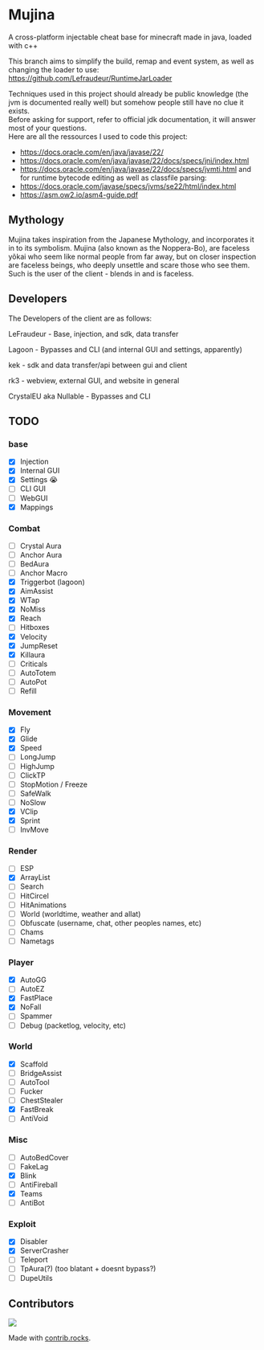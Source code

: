 # Mujina
A cross-platform injectable cheat base for minecraft made in java, loaded with c++

This branch aims to simplify the build, remap and event system,
as well as changing the loader to use: https://github.com/Lefraudeur/RuntimeJarLoader

Techniques used in this project should already be public knowledge (the jvm is documented really well) but somehow people still have no clue it exists.\
Before asking for support, refer to official jdk documentation, it will answer most of your questions.\
Here are all the ressources I used to code this project:
- https://docs.oracle.com/en/java/javase/22/
- https://docs.oracle.com/en/java/javase/22/docs/specs/jni/index.html
- https://docs.oracle.com/en/java/javase/22/docs/specs/jvmti.html
and for runtime bytecode editing as well as classfile parsing:
- https://docs.oracle.com/javase/specs/jvms/se22/html/index.html
- https://asm.ow2.io/asm4-guide.pdf

## Mythology
Mujina takes inspiration from the Japanese Mythology, and incorporates it in to its symbolism. Mujina (also known as the Noppera-Bo), are faceless yõkai who seem like normal people from far away, but on closer inspection are faceless beings, who deeply unsettle and scare those who see them. Such is the user of the client - blends in and is faceless. 
 
## Developers
The Developers of the client are as follows:

LeFraudeur - Base, injection, and sdk, data transfer

Lagoon - Bypasses and CLI (and internal GUI and settings, apparently)

kek - sdk and data transfer/api between gui and client

rk3 - webview, external GUI, and website in general

CrystalEU aka Nullable - Bypasses and CLI 


## TODO

### base
- [X] Injection
- [x] Internal GUI
- [x] Settings :sob:
- [ ] CLI GUI
- [ ] WebGUI
- [x] Mappings

### Combat 
- [ ] Crystal Aura
- [ ] Anchor Aura 
- [ ] BedAura
- [ ] Anchor Macro
- [x] Triggerbot (lagoon)
- [x] AimAssist
- [x] WTap
- [x] NoMiss
- [x] Reach
- [ ] Hitboxes
- [x] Velocity 
- [x] JumpReset
- [x] Killaura
- [ ] Criticals
- [ ] AutoTotem
- [ ] AutoPot
- [ ] Refill

### Movement
- [x] Fly
- [x] Glide
- [x] Speed
- [ ] LongJump
- [ ] HighJump
- [ ] ClickTP
- [ ] StopMotion / Freeze
- [ ] SafeWalk
- [ ] NoSlow
- [x] VClip
- [x] Sprint
- [ ] InvMove

### Render
- [ ] ESP
- [x] ArrayList
- [ ] Search
- [ ] HitCircel
- [ ] HitAnimations
- [ ] World (worldtime, weather and allat)
- [ ] Obfuscate (username, chat, other peoples names, etc)
- [ ] Chams
- [ ] Nametags

### Player
- [x] AutoGG
- [ ] AutoEZ
- [x] FastPlace
- [x] NoFall
- [ ] Spammer
- [ ] Debug (packetlog, velocity, etc)

### World
- [x] Scaffold
- [ ] BridgeAssist
- [ ] AutoTool
- [ ] Fucker
- [ ] ChestStealer
- [x] FastBreak
- [ ] AntiVoid

### Misc
- [ ] AutoBedCover
- [ ] FakeLag
- [x] Blink
- [ ] AntiFireball
- [x] Teams
- [ ] AntiBot

### Exploit
- [x] Disabler
- [x] ServerCrasher
- [ ] Teleport
- [ ] TpAura(?) (too blatant + doesnt bypass?)
- [ ] DupeUtils

## Contributors
<a href="https://github.com/Lefraudeur/Mujina-Public/graphs/contributors">
  <img src="https://contrib.rocks/image?repo=Lefraudeur/Mujina-Public" />
</a>

Made with [contrib.rocks](https://contrib.rocks).
